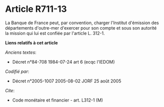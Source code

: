 # Article R711-13

La Banque de France peut, par convention, charger l'Institut d'émission des départements d'outre-mer d'exercer pour son
compte et sous son autorité la mission qui lui est confiée par l'article L. 312-1.

**Liens relatifs à cet article**

_Anciens textes_:

  - Décret n°84-708 1984-07-24 art 6 (ecqc l'IEDOM)

_Codifié par_:

  - Décret n°2005-1007 2005-08-02 JORF 25 août 2005

_Cite_:

  - Code monétaire et financier - art. L312-1 (M)
